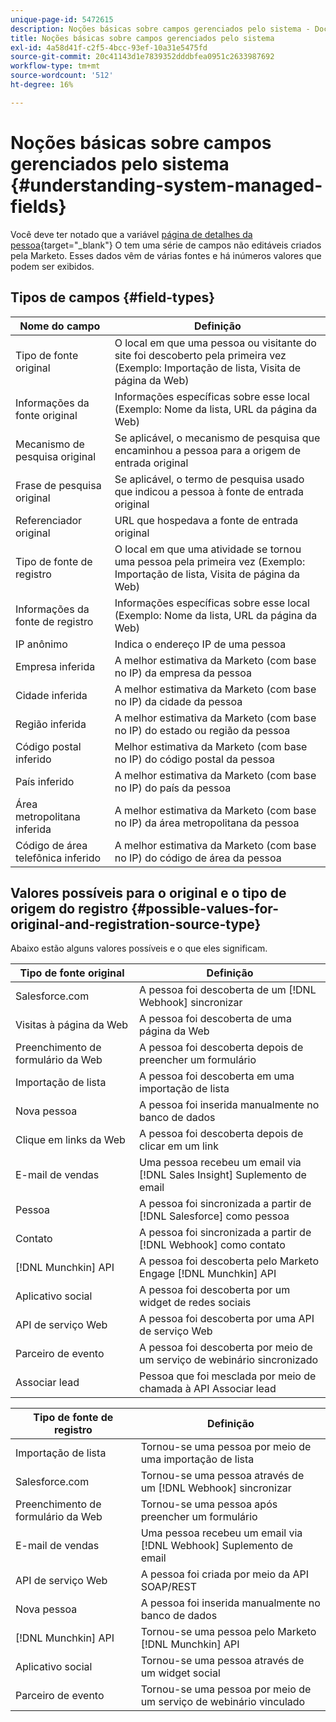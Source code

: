 ```yaml
---
unique-page-id: 5472615
description: Noções básicas sobre campos gerenciados pelo sistema - Documentação do Marketo - Documentação do produto
title: Noções básicas sobre campos gerenciados pelo sistema
exl-id: 4a58d41f-c2f5-4bcc-93ef-10a31e5475fd
source-git-commit: 20c41143d1e7839352dddbfea0951c2633987692
workflow-type: tm+mt
source-wordcount: '512'
ht-degree: 16%

---
```


# Noções básicas sobre campos gerenciados pelo sistema {#understanding-system-managed-fields}

Você deve ter notado que a variável [página de detalhes da pessoa](/help/marketo/product-docs/core-marketo-concepts/smart-lists-and-static-lists/managing-people-in-smart-lists/using-the-person-detail-page.md){target="_blank"} O tem uma série de campos não editáveis criados pela Marketo. Esses dados vêm de várias fontes e há inúmeros valores que podem ser exibidos.

## Tipos de campos {#field-types}

| **Nome do campo** | **Definição** |
|---|---|
| Tipo de fonte original | O local em que uma pessoa ou visitante do site foi descoberto pela primeira vez (Exemplo: Importação de lista, Visita de página da Web) |
| Informações da fonte original | Informações específicas sobre esse local (Exemplo: Nome da lista, URL da página da Web) |
| Mecanismo de pesquisa original | Se aplicável, o mecanismo de pesquisa que encaminhou a pessoa para a origem de entrada original |
| Frase de pesquisa original | Se aplicável, o termo de pesquisa usado que indicou a pessoa à fonte de entrada original |
| Referenciador original | URL que hospedava a fonte de entrada original |
| Tipo de fonte de registro | O local em que uma atividade se tornou uma pessoa pela primeira vez (Exemplo: Importação de lista, Visita de página da Web) |
| Informações da fonte de registro | Informações específicas sobre esse local (Exemplo: Nome da lista, URL da página da Web) |
| IP anônimo | Indica o endereço IP de uma pessoa |
| Empresa inferida | A melhor estimativa da Marketo (com base no IP) da empresa da pessoa |
| Cidade inferida | A melhor estimativa da Marketo (com base no IP) da cidade da pessoa |
| Região inferida | A melhor estimativa da Marketo (com base no IP) do estado ou região da pessoa |
| Código postal inferido | Melhor estimativa da Marketo (com base no IP) do código postal da pessoa |
| País inferido | A melhor estimativa da Marketo (com base no IP) do país da pessoa |
| Área metropolitana inferida | A melhor estimativa da Marketo (com base no IP) da área metropolitana da pessoa |
| Código de área telefônica inferido | A melhor estimativa da Marketo (com base no IP) do código de área da pessoa |

## Valores possíveis para o original e o tipo de origem do registro {#possible-values-for-original-and-registration-source-type}

Abaixo estão alguns valores possíveis e o que eles significam.

| **Tipo de fonte original** | **Definição** |
|---|---|
| Salesforce.com | A pessoa foi descoberta de um [!DNL Webhook] sincronizar |
| Visitas à página da Web | A pessoa foi descoberta de uma página da Web |
| Preenchimento de formulário da Web | A pessoa foi descoberta depois de preencher um formulário |
| Importação de lista | A pessoa foi descoberta em uma importação de lista |
| Nova pessoa | A pessoa foi inserida manualmente no banco de dados |
| Clique em links da Web | A pessoa foi descoberta depois de clicar em um link |
| E-mail de vendas | Uma pessoa recebeu um email via [!DNL Sales Insight] Suplemento de email |
| Pessoa | A pessoa foi sincronizada a partir de [!DNL Salesforce] como pessoa |
| Contato | A pessoa foi sincronizada a partir de [!DNL Webhook] como contato |
| [!DNL Munchkin] API | A pessoa foi descoberta pelo Marketo Engage [!DNL Munchkin] API |
| Aplicativo social | A pessoa foi descoberta por um widget de redes sociais |
| API de serviço Web | A pessoa foi descoberta por uma API de serviço Web |
| Parceiro de evento | A pessoa foi descoberta por meio de um serviço de webinário sincronizado |
| Associar lead | Pessoa que foi mesclada por meio de chamada à API Associar lead |

| **Tipo de fonte de registro** | **Definição** |
|---|---|
| Importação de lista | Tornou-se uma pessoa por meio de uma importação de lista |
| Salesforce.com | Tornou-se uma pessoa através de um [!DNL Webhook] sincronizar |
| Preenchimento de formulário da Web | Tornou-se uma pessoa após preencher um formulário |
| E-mail de vendas | Uma pessoa recebeu um email via [!DNL Webhook] Suplemento de email |
| API de serviço Web | A pessoa foi criada por meio da API SOAP/REST |
| Nova pessoa | A pessoa foi inserida manualmente no banco de dados |
| [!DNL Munchkin] API | Tornou-se uma pessoa pelo Marketo [!DNL Munchkin] API |
| Aplicativo social | Tornou-se uma pessoa através de um widget social |
| Parceiro de evento | Tornou-se uma pessoa por meio de um serviço de webinário vinculado |
